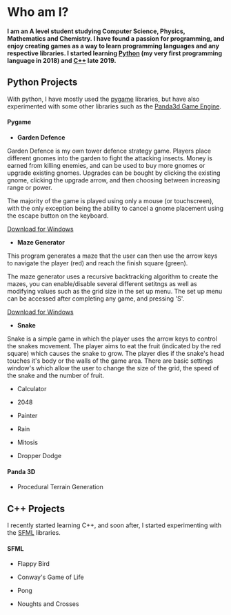 # Who am I?

**I am an A level student studying Computer Science, Physics, Mathematics and Chemistry. I have found a passion for programming, and enjoy creating games as a way to learn programming languages and any respective libraries. I started learning [Python](#python-projects) (my very first programming language in 2018) and [C++](#c-projects) late 2019.**

## Python Projects

With python, I have mostly used the [pygame](#pygame) libraries, but have also experimented with some other libraries such as the [Panda3d Game Engine](#panda-3d).

#### Pygame

- **Garden Defence**

Garden Defence is my own tower defence strategy game. Players place different gnomes into the garden to fight the attacking insects. Money is earned from killing enemies, and can be used to buy more gnomes or upgrade existing gnomes. Upgrades can be bought by clicking the existing gnome, clicking the upgrade arrow, and then choosing between increasing range or power.

The majority of the game is played using only a mouse (or touchscreen), with the only exception being the ability to cancel a gnome placement using the escape button on the keyboard.

[Download for Windows](/ProgramRepos/Pygame-GardenDefence/GardenDefence.zip?raw=true)

- **Maze Generator**

This program generates a maze that the user can then use the arrow keys to navigate the player (red) and reach the finish square (green).

The maze generator uses a recursive backtracking algorithm to create the mazes, you can enable/disable several different setitngs as well as modifying values such as the grid size in the set up menu. The set up menu can be accessed after completing any game, and pressing 'S'.

[Download for Windows](/ProgramRepos/Pygame-MazeGenerator/MazeGenerator.zip?raw=true)

- **Snake**

Snake is a simple game in which the player uses the arrow keys to control the snakes movement. The player aims to eat the fruit (indicated by the red square) which causes the snake to grow. The player dies if the snake's head touches it's body or the walls of the game area. There are basic settings window's which allow the user to change the size of the grid, the speed of the snake and the number of fruit.

- Calculator

- 2048

- Painter

- Rain

- Mitosis

- Dropper Dodge


#### Panda 3D

- Procedural Terrain Generation

## C++ Projects

I recently started learning C++, and soon after, I started experimenting with the [SFML](#sfml) libraries.

#### SFML

- Flappy Bird

- Conway's Game of Life

- Pong

- Noughts and Crosses
